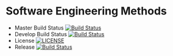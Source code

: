 # Software Engineering Methods

- Master Build Status [![Build Status](https://travis-ci.com/DAVIDCIOCOIU95/groupOne.svg?branch=master)](https://travis-ci.com/DAVIDCIOCOIU95/groupOne)
- Develop Build Status [![Build Status](https://travis-ci.com/DAVIDCIOCOIU95/groupOne.svg?branch=develop)](https://travis-ci.com/DAVIDCIOCOIU95/groupOne)
- License [![LICENSE](https://img.shields.io/github/license/DAVIDCIOCOIU95/groupOne.svg?style=flat-square)](https://github.com/DAVIDCIOCOIU95/groupOne/blob/master/LICENSE)
- Release [![Build Status](https://travis-ci.com/DAVIDCIOCOIU95/groupOne.svg?branch=release)](https://travis-ci.com/DAVIDCIOCOIU95/groupOne)
